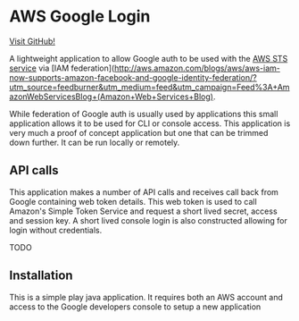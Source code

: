 AWS Google Login
=================

[Visit GitHub!](www.github.com)

A lightweight application to allow Google auth to be used with the [AWS STS service](http://docs.aws.amazon.com/STS/latest/APIReference/Welcome.html) via [IAM federation](http://aws.amazon.com/blogs/aws/aws-iam-now-supports-amazon-facebook-and-google-identity-federation/?utm_source=feedburner&utm_medium=feed&utm_campaign=Feed%3A+AmazonWebServicesBlog+(Amazon+Web+Services+Blog).

While federation of Google auth is usually used by applications this small application allows it to be used for CLI or console access. This application is very much a proof of concept application but one that can be trimmed down further.  It can be run locally or remotely.

API calls
----------

This application makes a number of API calls and receives call back from Google containing web token details.  This web token is used to call Amazon's Simple Token Service and request a short lived secret, access and session key.  A short lived console login is also constructed allowing for login without credentials.

TODO

Installation
-------------

This is a simple play java application.  It requires both an AWS account and access to the Google developers console to setup a new application
